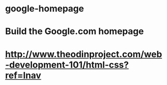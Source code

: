 # google-homepage
# Build the Google.com homepage
# http://www.theodinproject.com/web-development-101/html-css?ref=lnav